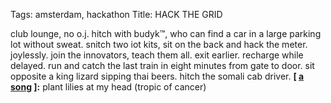 Tags: amsterdam, hackathon
Title: HACK THE GRID
  
club lounge, no o.j. hitch with budyk™, who can find a car in a large parking lot without sweat. snitch two iot kits, sit on the back and hack the meter. joylessly. join the innovators, teach them all. exit earlier. recharge while delayed. run and catch the last train in eight minutes from gate to door. sit opposite a king lizard sipping thai beers. hitch the somali cab driver.
**[ [a song](https://open.spotify.com/track/7s4M3lnX82mDh5gCumLcL1) ]:** plant lilies at my head (tropic of cancer)